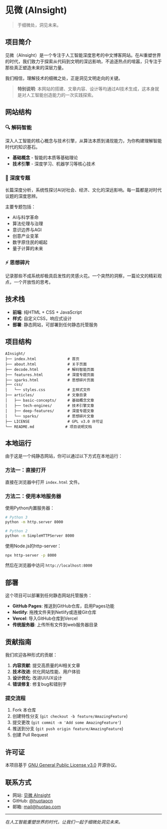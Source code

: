 # 见微 (AInsight)

> 于细微处，洞见未来。

## 项目简介

见微（AInsight）是一个专注于人工智能深度思考的中文博客网站。在AI重塑世界的时代，我们致力于探索从代码到文明的深远影响，不追逐热点的喧嚣，只专注于那些真正塑造未来的深层力量。

我们相信，理解技术的细微之处，正是洞见文明走向的关键。

> **特别说明**: 本网站的搭建、文章内容、设计等均通过AI技术生成，这本身就是对人工智能创造能力的一次实践探索。

## 网站结构

### 🔍 解码智能
深入人工智能的核心概念与技术引擎，从算法本质到涌现能力，为你构建理解智能时代的知识基石。

- **基础概念** - 智能的本质等基础理论
- **技术引擎** - 深度学习、机器学习等核心技术

### 📖 深度专题
长篇深度分析，系统性探讨AI对社会、经济、文化的深远影响。每一篇都是对时代议题的深度思辨。

主要专题包括：
- AI与科学革命
- 算法伦理与治理
- 意识边界与AGI
- 创意产业变革
- 数字原住民的崛起
- 量子计算的未来

### ⚡ 思想碎片
记录那些不成系统却极具启发性的灵感火花。一个突然的洞察，一篇论文的精彩观点，一个开放性的思考。

## 技术栈

- **前端**: 纯HTML + CSS + JavaScript
- **样式**: 自定义CSS，响应式设计
- **部署**: 静态网站，可部署到任何静态托管服务

## 项目结构

```
AInsight/
├── index.html              # 首页
├── about.html              # 关于页面
├── decode.html             # 解码智能页面
├── features.html           # 深度专题页面
├── sparks.html             # 思想碎片页面
├── css/
│   └── styles.css          # 主样式文件
├── articles/               # 文章目录
│   ├── basic-concepts/     # 基础概念文章
│   ├── tech-engines/       # 技术引擎文章
│   ├── deep-features/      # 深度专题文章
│   └── sparks/             # 思想碎片文章
├── LICENSE                 # GPL v3.0 许可证
└── README.md              # 项目说明文档
```

## 本地运行

由于这是一个纯静态网站，你可以通过以下方式在本地运行：

### 方法一：直接打开
直接在浏览器中打开 `index.html` 文件。

### 方法二：使用本地服务器

使用Python内置服务器：
```bash
# Python 3
python -m http.server 8000

# Python 2
python -m SimpleHTTPServer 8000
```

使用Node.js的http-server：
```bash
npx http-server -p 8000
```

然后在浏览器中访问 `http://localhost:8000`

## 部署

这个项目可以部署到任何静态网站托管服务：

- **GitHub Pages**: 推送到GitHub仓库，启用Pages功能
- **Netlify**: 拖拽文件夹到Netlify或连接Git仓库
- **Vercel**: 导入GitHub仓库到Vercel
- **传统服务器**: 上传所有文件到web服务器目录

## 贡献指南

我们欢迎各种形式的贡献：

1. **内容贡献**: 提交高质量的AI相关文章
2. **技术改进**: 优化网站性能、用户体验
3. **设计优化**: 改进UI/UX设计
4. **错误修复**: 修复bug和错别字

### 提交流程

1. Fork 本仓库
2. 创建特性分支 (`git checkout -b feature/AmazingFeature`)
3. 提交更改 (`git commit -m 'Add some AmazingFeature'`)
4. 推送到分支 (`git push origin feature/AmazingFeature`)
5. 创建 Pull Request

## 许可证

本项目基于 [GNU General Public License v3.0](LICENSE) 开源协议。

## 联系方式

- 网站: [见微 AInsight](https://github.com/huotaocn/ainsight)
- GitHub: [@huotaocn](https://github.com/huotaocn)
- 邮箱: mail@huotao.com

---

*在人工智能重塑世界的时代，让我们一起于细微处洞见未来。*